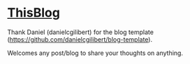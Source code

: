 # [ThisBlog](https://this-blog.netlify.app/)

Thank Daniel (danielcgilibert) for the blog template (https://github.com/danielcgilibert/blog-template).

Welcomes any post/blog to share your thoughts on anything.
